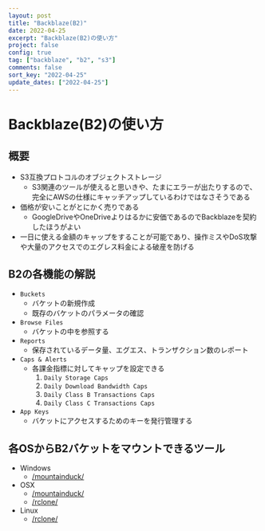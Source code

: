 ```yaml
---
layout: post
title: "Backblaze(B2)"
date: 2022-04-25
excerpt: "Backblaze(B2)の使い方"
project: false
config: true
tag: ["backblaze", "b2", "s3"]
comments: false
sort_key: "2022-04-25"
update_dates: ["2022-04-25"]
---
```


# Backblaze(B2)の使い方

## 概要
 - S3互換プロトコルのオブジェクトストレージ
   - S3関連のツールが使えると思いきや、たまにエラーが出たりするので、完全にAWSの仕様にキャッチアップしているわけではなさそうである
 - 価格が安いことがとにかく売りである
   - GoogleDriveやOneDriveよりはるかに安価であるのでBackblazeを契約したほうがよい
 - 一日に使える金額のキャップをすることが可能であり、操作ミスやDoS攻撃や大量のアクセスでのエグレス料金による破産を防げる

## B2の各機能の解説
 - `Buckets`
   - バケットの新規作成
   - 既存のバケットのパラメータの確認
 - `Browse Files`
   - バケットの中を参照する
 - `Reports`
   - 保存されているデータ量、エグエス、トランザクション数のレポート
 - `Caps & Alerts`
   - 各課金指標に対してキャップを設定できる
     1. `Daily Storage Caps`
     2. `Daily Download Bandwidth Caps`
     3. `Daily Class B Transactions Caps`
     4. `Daily Class C Transactions Caps`
 - `App Keys`
   - バケットにアクセスするためのキーを発行管理する

## 各OSからB2バケットをマウントできるツール
 - Windows
   - [/mountainduck/](/mountainduck/)
 - OSX
   - [/mountainduck/](/mountainduck/)
   - [/rclone/](/rclone/)
 - Linux
   - [/rclone/](/rclone/)
